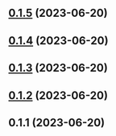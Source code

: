 ## [0.1.5](https://github.com/NathanaelGandhi/auto-assign-pr-reusable-workflow/compare/v0.1.4...v0.1.5) (2023-06-20)



## [0.1.4](https://github.com/NathanaelGandhi/auto-assign-pr-reusable-workflow/compare/v0.1.3...v0.1.4) (2023-06-20)



## [0.1.3](https://github.com/NathanaelGandhi/auto-assign-pr-reusable-workflow/compare/v0.1.2...v0.1.3) (2023-06-20)



## [0.1.2](https://github.com/NathanaelGandhi/auto-assign-pr-reusable-workflow/compare/v0.1.1...v0.1.2) (2023-06-20)



## 0.1.1 (2023-06-20)



